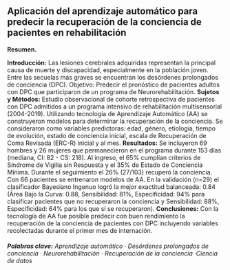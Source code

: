 ## Aplicación del aprendizaje automático para predecir la recuperación de la conciencia de pacientes en rehabilitación


**Resumen.** 

**Introducción:** Las lesiones cerebrales adquiridas representan la principal causa de muerte y discapacidad, especialmente en la población joven. Entre las secuelas más graves se encuentran los desórdenes prolongados de conciencia (DPC). Objetivo: Predecir el pronóstico de  pacientes adultos con DPC que participaron de un programa de Neurorehabilitación. 
**Sujetos y Métodos:** Estudio observacional de cohorte retrospectiva de pacientes con DPC admitidos a un programa intensivo de rehabilitación multisensorial (2004-2019). Utilizando tecnología de Aprendizaje Automático (AA) se construyeron modelos  para determinar la recuperación de la conciencia. Se consideraron como variables predictoras: edad, género, etiología, tiempo de evolución, estado de conciencia inicial, escala de Recuperación de Coma Revisada (ERC-R) inicial y al mes.
**Resultados:** Se incluyeron 69 hombres y 26 mujeres que permanecieron en el programa durante 153 días (mediana, CI: 82 - CS: 218). Al ingreso, el 65% cumplían criterios de Síndrome de Vigilia sin Respuesta y el 35% de Estado de Conciencia Mínima. Durante el seguimiento el 26% (27/103) recuperó la conciencia. Con 66 pacientes se entrenaron modelos de AA. En la validación (n=29) el clasificador Bayesiano Ingenuo logró la mejor exactitud balanceada: 0.84 (Área Bajo la Curva: 0.88, Sensibilidad: 81%, Especificidad: 94% para clasificar pacientes que no recuperaron la conciencia y Sensibilidad: 88%, Especificidad: 64% para los que sí se recuperaron). 
**Conclusiones:** Con la tecnología de AA fue posible predecir con buen rendimiento la recuperación de la conciencia de pacientes con DPC incluyendo variables recolectadas durante el primer mes de internación.

###### **Palabras clave:** Aprendizaje automático ​·​ Desórdenes prolongados de conciencia ​·​ Neurorehabilitación ​·​ Recuperación de la conciencia ​·​ Ciencia de datos
